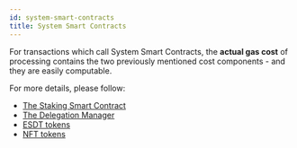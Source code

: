 ```yaml
---
id: system-smart-contracts
title: System Smart Contracts
---
```


For transactions which call System Smart Contracts, the **actual gas cost** of processing contains the two previously mentioned cost components - and they are easily computable.

For more details, please follow:

 - [The Staking Smart Contract](/validators/staking/staking-smart-contract)
 - [The Delegation Manager](/validators/delegation-manager)
 - [ESDT tokens](/developers/esdt-tokens)
 - [NFT tokens](/developers/nft-tokens)
